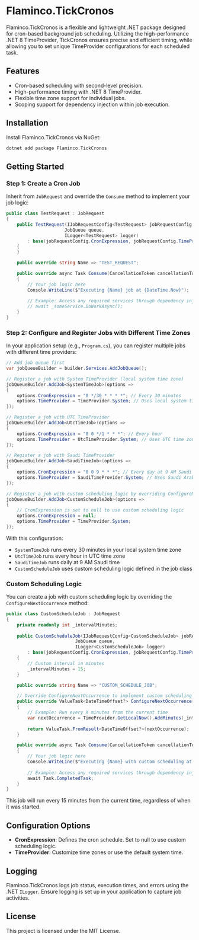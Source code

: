 # Flaminco.TickCronos

Flaminco.TickCronos is a flexible and lightweight .NET package designed for cron-based background job scheduling. Utilizing the high-performance .NET 8 TimeProvider, TickCronos ensures precise and efficient timing, while allowing you to set unique TimeProvider configurations for each scheduled task.

## Features

- Cron-based scheduling with second-level precision.
- High-performance timing with .NET 8 TimeProvider.
- Flexible time zone support for individual jobs.
- Scoping support for dependency injection within job execution.

## Installation

Install Flaminco.TickCronos via NuGet:

```bash
dotnet add package Flaminco.TickCronos
```

## Getting Started

### Step 1: Create a Cron Job

Inherit from `JobRequest` and override the `Consume` method to implement your job logic:

```csharp
public class TestRequest : JobRequest
{
    public TestRequest(IJobRequestConfig<TestRequest> jobRequestConfig, 
                      JobQueue queue, 
                      ILogger<TestRequest> logger) 
        : base(jobRequestConfig.CronExpression, jobRequestConfig.TimeProvider, queue, logger)
    {
    }

    public override string Name => "TEST_REQUEST";

    public override async Task Consume(CancellationToken cancellationToken)
    {
        // Your job logic here
        Console.WriteLine($"Executing {Name} job at {DateTime.Now}");
        
        // Example: Access any required services through dependency injection
        // await _someService.DoWorkAsync();
    }
}
```

### Step 2: Configure and Register Jobs with Different Time Zones

In your application setup (e.g., `Program.cs`), you can register multiple jobs with different time providers:

```csharp
// Add job queue first
var jobQueueBuilder = builder.Services.AddJobQueue();

// Register a job with System TimeProvider (local system time zone)
jobQueueBuilder.AddJob<SystemTimeJob>(options =>
{
    options.CronExpression = "0 */30 * * * *"; // Every 30 minutes
    options.TimeProvider = TimeProvider.System; // Uses local system time zone
});

// Register a job with UTC TimeProvider
jobQueueBuilder.AddJob<UtcTimeJob>(options =>
{
    options.CronExpression = "0 0 */1 * * *"; // Every hour
    options.TimeProvider = UtcTimeProvider.System; // Uses UTC time zone
});

// Register a job with Saudi TimeProvider
jobQueueBuilder.AddJob<SaudiTimeJob>(options =>
{
    options.CronExpression = "0 0 9 * * *"; // Every day at 9 AM Saudi time
    options.TimeProvider = SaudiTimeProvider.System; // Uses Saudi Arabia time zone
});

// Register a job with custom scheduling logic by overriding ConfigureNextOccurrence
jobQueueBuilder.AddJob<CustomScheduleJob>(options =>
{
    // CronExpression is set to null to use custom scheduling logic
    options.CronExpression = null;
    options.TimeProvider = TimeProvider.System;
});
```

With this configuration:
- `SystemTimeJob` runs every 30 minutes in your local system time zone
- `UtcTimeJob` runs every hour in UTC time zone
- `SaudiTimeJob` runs daily at 9 AM Saudi time
- `CustomScheduleJob` uses custom scheduling logic defined in the job class

### Custom Scheduling Logic

You can create a job with custom scheduling logic by overriding the `ConfigureNextOccurrence` method:

```csharp
public class CustomScheduleJob : JobRequest
{
    private readonly int _intervalMinutes;
    
    public CustomScheduleJob(IJobRequestConfig<CustomScheduleJob> jobRequestConfig,
                          JobQueue queue,
                          ILogger<CustomScheduleJob> logger)
        : base(jobRequestConfig.CronExpression, jobRequestConfig.TimeProvider, queue, logger)
    {
        // Custom interval in minutes
        _intervalMinutes = 15;
    }

    public override string Name => "CUSTOM_SCHEDULE_JOB";

    // Override ConfigureNextOccurrence to implement custom scheduling logic
    public override ValueTask<DateTimeOffset?> ConfigureNextOccurrence(CancellationToken cancellationToken = default)
    {
        // Example: Run every X minutes from the current time
        var nextOccurrence = TimeProvider.GetLocalNow().AddMinutes(_intervalMinutes);
        
        return ValueTask.FromResult<DateTimeOffset?>(nextOccurrence);
    }

    public override async Task Consume(CancellationToken cancellationToken)
    {
        // Your job logic here
        Console.WriteLine($"Executing {Name} with custom scheduling at {DateTime.Now}");
        
        // Example: Access any required services through dependency injection
        await Task.CompletedTask;
    }
}
```

This job will run every 15 minutes from the current time, regardless of when it was started.

## Configuration Options

- **CronExpression**: Defines the cron schedule. Set to null to use custom scheduling logic.
- **TimeProvider**: Customize time zones or use the default system time.

## Logging

Flaminco.TickCronos logs job status, execution times, and errors using the .NET `ILogger`. Ensure logging is set up in your application to capture job activities.

## License

This project is licensed under the MIT License.

